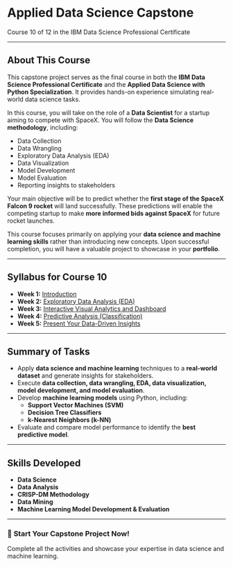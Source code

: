 # Applied Data Science Capstone  
Course 10 of 12 in the IBM Data Science Professional Certificate  

---

## About This Course  
This capstone project serves as the final course in both the **IBM Data Science Professional Certificate** and the **Applied Data Science with Python Specialization**. It provides hands-on experience simulating real-world data science tasks.  

In this course, you will take on the role of a **Data Scientist** for a startup aiming to compete with SpaceX. You will follow the **Data Science methodology**, including:  
- Data Collection  
- Data Wrangling  
- Exploratory Data Analysis (EDA)  
- Data Visualization  
- Model Development  
- Model Evaluation  
- Reporting insights to stakeholders  

Your main objective will be to predict whether the **first stage of the SpaceX Falcon 9 rocket** will land successfully. These predictions will enable the competing startup to make **more informed bids against SpaceX** for future rocket launches.  

This course focuses primarily on applying your **data science and machine learning skills** rather than introducing new concepts. Upon successful completion, you will have a valuable project to showcase in your **portfolio**.  

---

## Syllabus for Course 10  
- **Week 1:** [Introduction](https://github.com/Nandini-Bathini/IBM-Data-Science-Professional-Certificate/tree/main/10.%20Applied%20Data%20Science%20Capstone/Week%201:%20Introduction)  
- **Week 2:** [Exploratory Data Analysis (EDA)](https://github.com/Nandini-Bathini/IBM-Data-Science-Professional-Certificate/tree/main/10.%20Applied%20Data%20Science%20Capstone/Week%202:%20Exploratory%20Data%20Analysis%20(EDA))  
- **Week 3:** [Interactive Visual Analytics and Dashboard](https://github.com/Nandini-Bathini/IBM-Data-Science-Professional-Certificate/tree/main/10.%20Applied%20Data%20Science%20Capstone/Week%203:%20Interactive%20Visual%20Analytics%20and%20Dashboard)  
- **Week 4:** [Predictive Analysis (Classification)](https://github.com/Nandini-Bathini/IBM-Data-Science-Professional-Certificate/tree/main/10.%20Applied%20Data%20Science%20Capstone/Week%204:%20Predictive%20Analysis%20(Classification))  
- **Week 5:** [Present Your Data-Driven Insights](https://github.com/Nandini-Bathini/IBM-Data-Science-Professional-Certificate/tree/main/10.%20Applied%20Data%20Science%20Capstone/Week%205:%20Present%20Your%20Data-Driven%20Insights)  

---

## Summary of Tasks  
- Apply **data science and machine learning** techniques to a **real-world dataset** and generate insights for stakeholders.  
- Execute **data collection, data wrangling, EDA, data visualization, model development, and model evaluation**.  
- Develop **machine learning models** using Python, including:  
  - **Support Vector Machines (SVM)**  
  - **Decision Tree Classifiers**  
  - **k-Nearest Neighbors (k-NN)**  
- Evaluate and compare model performance to identify the **best predictive model**.  

---

## Skills Developed  
- **Data Science**  
- **Data Analysis**  
- **CRISP-DM Methodology**  
- **Data Mining**  
- **Machine Learning Model Development & Evaluation**  

---

### 🚀 **Start Your Capstone Project Now!**  
Complete all the activities and showcase your expertise in data science and machine learning.  

